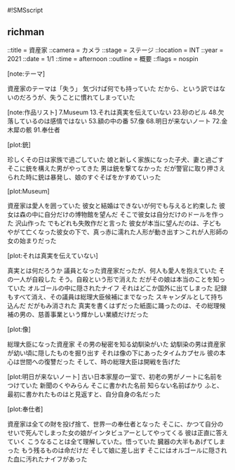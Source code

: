 #!SMSscript

## richman

::title = 資産家
::camera = カメラ
::stage = ステージ
::location = INT
::year = 2021
::date = 1/1
::time = afternoon
::outline = 概要
::flags = nospin

[note:テーマ]

資産家のテーマは「失う」
気づけば何でも持っていた
だから、という訳ではないのだろうが、失うことに慣れてしまっていた

[note:作品リスト]
7.Museum
13.それは真実を伝えていない
23.砂のビル
48.欠落しているのは感情ではない
53.額の中の番
57.像
68.明日が来ないノート
72.金木犀の骸
91.奉仕者

[plot:銃]

珍しくその日は家族で過ごしていた
娘と新しく家族になった子犬、妻と過ごす
そこに銃を構えた男がやってきた
男は銃を撃てなかった
だが警官に取り押さえられた時に銃は暴発し、娘のすぐそばをかすめていった

[plot:Museum]

資産家は愛人を囲っていた
彼女と結婚はできないが何でも与えると約束した
彼女は森の中に自分だけの博物館を望んだ
そこで彼女は自分だけのドールを作った
沢山作った
でもどれも失敗作だと言った
彼女が本当に望んだのは、子ども
やがて亡くなった彼女の下で、真っ赤に濡れた人形が動き出す＞これが人形師の女の始まりだった

[plot:それは真実を伝えていない]

真実とは何だろうか
議員となった資産家だったが、何人も愛人を抱えていた
その一人が自殺した
そう。自殺という形で消えた
だがその娘は本当のことを知っていた
オルゴールの中に隠されたナイフ
それはどこか国外に出てしまった
記録もすべて消え、その議員は総理大臣候補にまでなった
スキャンダルとして持ち込んだ
だがもみ消された
真実を書くはずだった紙面に踊ったのは、その総理候補の男の、慈善事業という輝かしい業績だけだった

[plot:像]

総理大臣になった資産家
その男の秘密を知る幼馴染がいた
幼馴染の男は資産家が幼い頃に隠したものを掘り出す
それは像の下にあったタイムカプセル
彼の本心は世間への復讐だった
そして、時の総理大臣は開戦を告げた

[plot:明日が来ないノート]
古い日本家屋の一室で、初老の男がノートに名前をつけていた
新聞のくやみらん
そこに書かれた名前
知らない名前ばかり
ふと、最初に書かれたものはと見返すと、自分自身の名だった

[plot:奉仕者]

資産家は全ての財を投げ捨て、世界一の奉仕者となった
そこに、かつて自分のせいで死んでしまった女の娘がインタビュアーとしてやってくる
彼は正直に答えていく
こうなることは全て理解していた。悟っていた
臓器の大半もあげてしまった
もう残るものは命だけだ
そして娘に差し出す
そこにはオルゴールに隠された血に汚れたナイフがあった

